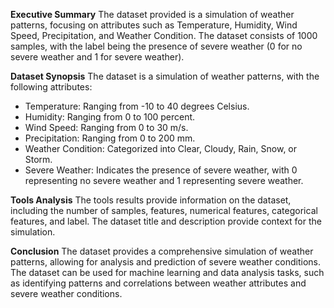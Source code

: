 **Executive Summary**
The dataset provided is a simulation of weather patterns, focusing on attributes such as Temperature, Humidity, Wind Speed, Precipitation, and Weather Condition. The dataset consists of 1000 samples, with the label being the presence of severe weather (0 for no severe weather and 1 for severe weather).

**Dataset Synopsis**
The dataset is a simulation of weather patterns, with the following attributes:

* Temperature: Ranging from -10 to 40 degrees Celsius.
* Humidity: Ranging from 0 to 100 percent.
* Wind Speed: Ranging from 0 to 30 m/s.
* Precipitation: Ranging from 0 to 200 mm.
* Weather Condition: Categorized into Clear, Cloudy, Rain, Snow, or Storm.
* Severe Weather: Indicates the presence of severe weather, with 0 representing no severe weather and 1 representing severe weather.

**Tools Analysis**
The tools results provide information on the dataset, including the number of samples, features, numerical features, categorical features, and label. The dataset title and description provide context for the simulation.

**Conclusion**
The dataset provides a comprehensive simulation of weather patterns, allowing for analysis and prediction of severe weather conditions. The dataset can be used for machine learning and data analysis tasks, such as identifying patterns and correlations between weather attributes and severe weather conditions.